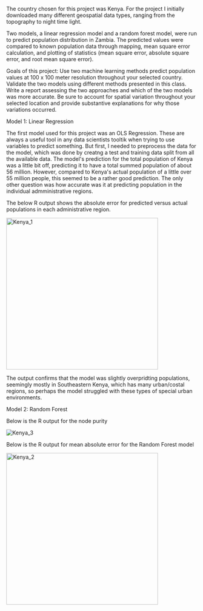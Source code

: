 

The country chosen for this project was Kenya. For the project I initially downloaded many different geospatial data types, ranging from the topography to night time light.  

Two models, a linear regression model and a random forest model, were run to predict population distribution in Zambia. The predicted values were compared to known population data through mapping, mean square error calculation, and plotting of statistics (mean square error, absolute square error, and root mean square error).

Goals of this project: Use two machine learning methods predict population values at 100 x 100 meter resolution throughout your selected country. Validate the two models using different methods presented in this class. Write a report assessing the two approaches and which of the two models was more accurate. Be sure to account for spatial variation throughout your selected location and provide substantive explanations for why those variations occurred.


Model 1:  Linear Regression

The first model used for this project was an OLS Regression.  These are always a useful tool in any data scientists tooltik when trying to use variables to predict something.  But first, I needed to preprocess the data for the model, which was done by creatng a test and training data split from all the available data.  The model's prediction for the total population of Kenya was a little bit off, predicting it to have a total summed population of about 56 million.  However, compared to Kenya's actual population of a little over 55 million people, this seemed to be a rather good prediction.  The only other question was how accurate was it at predicting population in the individual admministrative regions.

The below R output shows the absolute error for predicted versus actual populations in each administrative region.  

<img width="400" alt="Kenya_1" src="https://user-images.githubusercontent.com/78227412/115165747-67eeee00-a07d-11eb-92b9-0412b4a7dafa.png">

The output confirms that the model was slightly overpridting populations, seemingly mostly in Southeastern Kenya, which has many urban/costal regions, so perhaps the model struggled with these types of special urban environments.


Model 2:  Random Forest


Below is the R output for the node purity

![Kenya_3](https://user-images.githubusercontent.com/78227412/115166129-7938fa00-a07f-11eb-9317-ebc04fe12cf6.png)

Below is the R output for mean absolute error for the Random Forest model

<img width="400" alt="Kenya_2" src="https://user-images.githubusercontent.com/78227412/115165749-69201b00-a07d-11eb-810b-31d53e5e3fb8.png">

